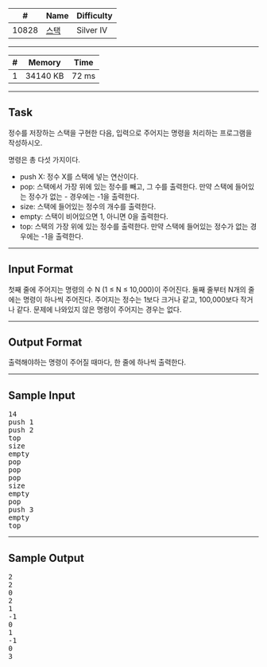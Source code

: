 | #     | Name                                          | Difficulty |
| ----- | --------------------------------------------- | ---------- |
| 10828 | [스택](https://www.acmicpc.net/problem/10828) | Silver IV  |

---

| #   | Memory   | Time  |
| --- | -------- | ----- |
| 1   | 34140 KB | 72 ms |

---

## Task
정수를 저장하는 스택을 구현한 다음, 입력으로 주어지는 명령을 처리하는 프로그램을 작성하시오.

명령은 총 다섯 가지이다.

- push X: 정수 X를 스택에 넣는 연산이다.
- pop: 스택에서 가장 위에 있는 정수를 빼고, 그 수를 출력한다. 만약 스택에 들어있는 정수가 없는 - 경우에는 -1을 출력한다.
- size: 스택에 들어있는 정수의 개수를 출력한다.
- empty: 스택이 비어있으면 1, 아니면 0을 출력한다.
- top: 스택의 가장 위에 있는 정수를 출력한다. 만약 스택에 들어있는 정수가 없는 경우에는 -1을 출력한다.

---

## Input Format
첫째 줄에 주어지는 명령의 수 N (1 ≤ N ≤ 10,000)이 주어진다. 둘째 줄부터 N개의 줄에는 명령이 하나씩 주어진다. 주어지는 정수는 1보다 크거나 같고, 100,000보다 작거나 같다. 문제에 나와있지 않은 명령이 주어지는 경우는 없다.

---

## Output Format
출력해야하는 명령이 주어질 때마다, 한 줄에 하나씩 출력한다.

---

## Sample Input

<pre>
14
push 1
push 2
top
size
empty
pop
pop
pop
size
empty
pop
push 3
empty
top
</pre>

---

## Sample Output

<pre>
2
2
0
2
1
-1
0
1
-1
0
3
</pre>
